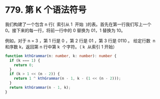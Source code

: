# 779. 第 K 个语法符号

我们构建了一个包含 n 行(  索引从 1  开始  )的表。首先在第一行我们写上一个 0。接下来的每一行，将前一行中的 0 替换为 01，1 替换为 10。

例如，对于 n = 3 ，第 1 行是 0 ，第 2 行是 01 ，第 3 行是 0110 。
给定行数  n  和序数 k，返回第 n 行中第 k  个字符。（ k  从索引 1 开始）

```typescript
function kthGrammar(n: number, k: number): number {
  if (k === 1) {
    return 0;
  }
  if (k > 1 << (n - 2)) {
    return 1 ^ kthGrammar(n - 1, k - (1 << (n - 2)));
  }
  return kthGrammar(n - 1, k);
}
```
